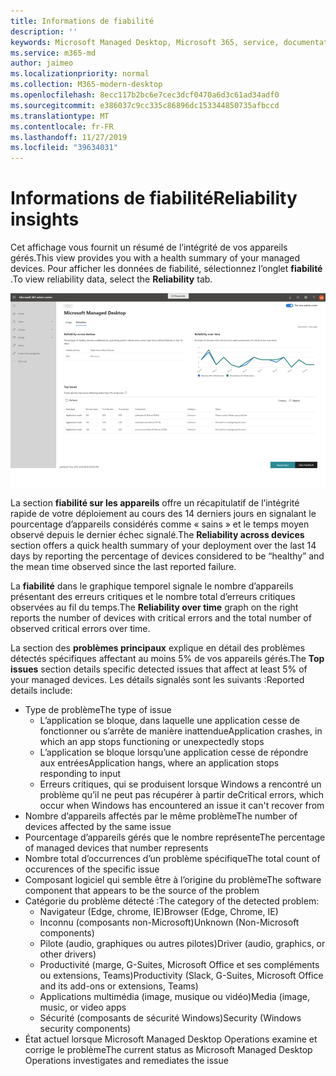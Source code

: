 ```yaml
---
title: Informations de fiabilité
description: ''
keywords: Microsoft Managed Desktop, Microsoft 365, service, documentation
ms.service: m365-md
author: jaimeo
ms.localizationpriority: normal
ms.collection: M365-modern-desktop
ms.openlocfilehash: 8ecc117b2bc6e7cec3dcf0470a6d3c61ad34adf0
ms.sourcegitcommit: e386037c9cc335c86896dc153344850735afbccd
ms.translationtype: MT
ms.contentlocale: fr-FR
ms.lasthandoff: 11/27/2019
ms.locfileid: "39634031"
---
```

# <a name="reliability-insights"></a><span data-ttu-id="63c71-103">Informations de fiabilité</span><span class="sxs-lookup"><span data-stu-id="63c71-103">Reliability insights</span></span>

<span data-ttu-id="63c71-104">Cet affichage vous fournit un résumé de l’intégrité de vos appareils gérés.</span><span class="sxs-lookup"><span data-stu-id="63c71-104">This view provides you with a health summary of your managed devices.</span></span> <span data-ttu-id="63c71-105">Pour afficher les données de fiabilité, sélectionnez l’onglet **fiabilité** .</span><span class="sxs-lookup"><span data-stu-id="63c71-105">To view reliability data, select the **Reliability** tab.</span></span>


![Volet de fiabilité](images/insights_reliability.png)

<span data-ttu-id="63c71-107">La section **fiabilité sur les appareils** offre un récapitulatif de l’intégrité rapide de votre déploiement au cours des 14 derniers jours en signalant le pourcentage d’appareils considérés comme « sains » et le temps moyen observé depuis le dernier échec signalé.</span><span class="sxs-lookup"><span data-stu-id="63c71-107">The **Reliability across devices** section offers a quick health summary of your deployment over the last 14 days by reporting the percentage of devices considered to be “healthy” and the mean time observed since the last reported failure.</span></span> 

 
<span data-ttu-id="63c71-108">La **fiabilité** dans le graphique temporel signale le nombre d’appareils présentant des erreurs critiques et le nombre total d’erreurs critiques observées au fil du temps.</span><span class="sxs-lookup"><span data-stu-id="63c71-108">The **Reliability over time** graph on the right reports the number of devices with critical errors and the total number of observed critical errors over time.</span></span>

<span data-ttu-id="63c71-109">La section des **problèmes principaux** explique en détail des problèmes détectés spécifiques affectant au moins 5% de vos appareils gérés.</span><span class="sxs-lookup"><span data-stu-id="63c71-109">The **Top issues** section details specific detected issues that affect at least 5% of your managed devices.</span></span> <span data-ttu-id="63c71-110">Les détails signalés sont les suivants :</span><span class="sxs-lookup"><span data-stu-id="63c71-110">Reported details include:</span></span>

- <span data-ttu-id="63c71-111">Type de problème</span><span class="sxs-lookup"><span data-stu-id="63c71-111">The type of issue</span></span>
    - <span data-ttu-id="63c71-112">L’application se bloque, dans laquelle une application cesse de fonctionner ou s’arrête de manière inattendue</span><span class="sxs-lookup"><span data-stu-id="63c71-112">Application crashes, in which an app stops functioning or unexpectedly stops</span></span>
    - <span data-ttu-id="63c71-113">L’application se bloque lorsqu’une application cesse de répondre aux entrées</span><span class="sxs-lookup"><span data-stu-id="63c71-113">Application hangs, where an application stops responding to input</span></span>
    - <span data-ttu-id="63c71-114">Erreurs critiques, qui se produisent lorsque Windows a rencontré un problème qu’il ne peut pas récupérer à partir de</span><span class="sxs-lookup"><span data-stu-id="63c71-114">Critical errors, which occur when Windows has encountered an issue it can't recover from</span></span>
- <span data-ttu-id="63c71-115">Nombre d’appareils affectés par le même problème</span><span class="sxs-lookup"><span data-stu-id="63c71-115">The number of devices affected by the same issue</span></span>
- <span data-ttu-id="63c71-116">Pourcentage d’appareils gérés que le nombre représente</span><span class="sxs-lookup"><span data-stu-id="63c71-116">The percentage of managed devices that number represents</span></span>
- <span data-ttu-id="63c71-117">Nombre total d’occurrences d’un problème spécifique</span><span class="sxs-lookup"><span data-stu-id="63c71-117">The total count of occurences of the specific issue</span></span>
- <span data-ttu-id="63c71-118">Composant logiciel qui semble être à l’origine du problème</span><span class="sxs-lookup"><span data-stu-id="63c71-118">The software component that appears to be the source of the problem</span></span>
- <span data-ttu-id="63c71-119">Catégorie du problème détecté :</span><span class="sxs-lookup"><span data-stu-id="63c71-119">The category of the detected problem:</span></span>
    - <span data-ttu-id="63c71-120">Navigateur (Edge, chrome, IE)</span><span class="sxs-lookup"><span data-stu-id="63c71-120">Browser (Edge, Chrome, IE)</span></span>
    - <span data-ttu-id="63c71-121">Inconnu (composants non-Microsoft)</span><span class="sxs-lookup"><span data-stu-id="63c71-121">Unknown (Non-Microsoft components)</span></span>
    - <span data-ttu-id="63c71-122">Pilote (audio, graphiques ou autres pilotes)</span><span class="sxs-lookup"><span data-stu-id="63c71-122">Driver (audio, graphics, or other drivers)</span></span>
    - <span data-ttu-id="63c71-123">Productivité (marge, G-Suites, Microsoft Office et ses compléments ou extensions, Teams)</span><span class="sxs-lookup"><span data-stu-id="63c71-123">Productivity (Slack, G-Suites, Microsoft Office and its add-ons or extensions, Teams)</span></span>
    - <span data-ttu-id="63c71-124">Applications multimédia (image, musique ou vidéo)</span><span class="sxs-lookup"><span data-stu-id="63c71-124">Media (image, music, or video apps</span></span>
    - <span data-ttu-id="63c71-125">Sécurité (composants de sécurité Windows)</span><span class="sxs-lookup"><span data-stu-id="63c71-125">Security (Windows security components)</span></span>
- <span data-ttu-id="63c71-126">État actuel lorsque Microsoft Managed Desktop Operations examine et corrige le problème</span><span class="sxs-lookup"><span data-stu-id="63c71-126">The current status as Microsoft Managed Desktop Operations investigates and remediates the issue</span></span>


